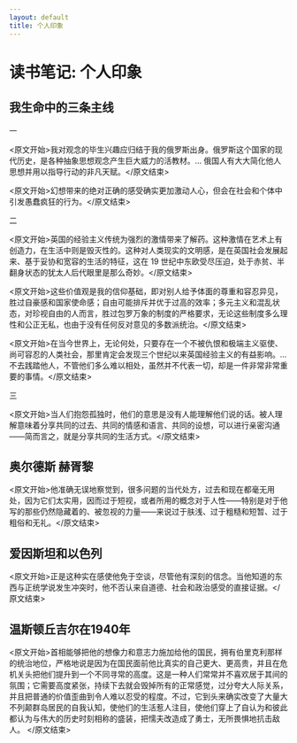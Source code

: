 ```yaml
---
layout: default
title: 个人印象
---
```


# 读书笔记: 个人印象


## 我生命中的三条主线

一

<原文开始>我对观念的毕生兴趣应归结于我的俄罗斯出身。俄罗斯这个国家的现代历史，是各种抽象思想观念产生巨大威力的活教材。... 俄国人有大大简化他人思想并用以指导行动的非凡天赋。</原文结束>

<原文开始>幻想带来的绝对正确的感受确实更加激动人心，但会在社会和个体中引发愚蠢疯狂的行为。</原文结束>

二

<原文开始>英国的经验主义传统为强烈的激情带来了解药。这种激情在艺术上有创造力，在生活中则是毁灭性的。这种对人类现实的文明感，是在英国社会发展起来、基于妥协和宽容的生活的特征，这在 19 世纪中东欧受尽压迫，处于赤贫、半翻身状态的犹太人后代眼里是那么奇妙。</原文结束>

<原文开始>这些价值观是我的信仰基础，即对别人给予体面的尊重和容忍异见，胜过自豪感和国家使命感；自由可能排斥并优于过高的效率；多元主义和混乱状态，对珍视自由的人而言，胜过包罗万象的制度的严格要求，无论这些制度多么理性和公正无私，也由于没有任何反对意见的多数派统治。</原文结束>

<原文开始>在当今世界上，无论何处，只要存在一个不被仇恨和极端主义驱使、尚可容忍的人类社会，那里肯定会发现三个世纪以来英国经验主义的有益影响。... 不去践踏他人，不管他们多么难以相处，虽然并不代表一切，却是一件非常非常重要的事情。</原文结束>

三

<原文开始>当人们抱怨孤独时，他们的意思是没有人能理解他们说的话。被人理解意味着分享共同的过去、共同的情感和语言、共同的设想，可以进行亲密沟通——简而言之，就是分享共同的生活方式。</原文结束>
## 奥尔德斯 赫胥黎

<原文开始>他准确无误地察觉到，很多问题的当代处方，过去和现在都毫无用处，因为它们太实用，因而过于短视，或者所用的概念对于人性——特别是对于他写的那些仍然隐藏着的、被忽视的力量——来说过于肤浅、过于粗糙和短暂、过于粗俗和无礼。</原文结束>
## 爱因斯坦和以色列

<原文开始>正是这种实在感使他免于空谈，尽管他有深刻的信念。当他知道的东西与正统学说发生冲突时，他不否认来自道德、社会和政治感受的直接证据。</原文结束>
## 温斯顿丘吉尔在1940年

<原文开始>首相能够把他的想像力和意志力施加给他的国民，拥有伯里克利那样的统治地位，严格地说是因为在国民面前他比真实的自己更大、更高贵，并且在危机关头把他们提升到一个不同寻常的高度。这是一种人们常常并不喜欢居于其间的氛围；它需要高度紧张，持续下去就会毁掉所有的正常感觉，过分夸大人际关系，并且把普通的价值歪曲到令人难以忍受的程度。不过，它到头来确实改变了大量大不列颠群岛居民的自我认知，使他们的生活惹人注目，使他们穿上了自认为和彼此都认为与伟大的历史时刻相称的盛装，把懦夫改造成了勇士，无所畏惧地抗击敌人。
</原文结束>